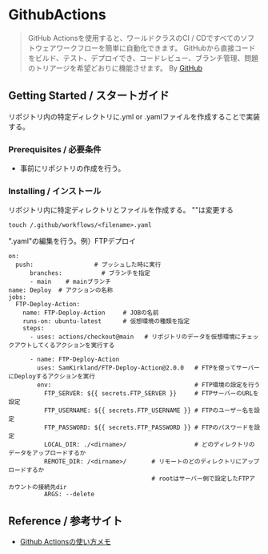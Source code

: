 # GithubActions

>  GitHub Actionsを使用すると、ワールドクラスのCI / CDですべてのソフトウェアワークフローを簡単に自動化できます。 GitHubから直接コードをビルド、テスト、デプロイでき、コードレビュー、ブランチ管理、問題のトリアージを希望どおりに機能させます。  By [GitHub](https://github.co.jp/features/actions)

## Getting Started / スタートガイド

リポジトリ内の特定ディレクトリに.yml or .yamlファイルを作成することで実装する。

### Prerequisites / 必要条件

- 事前にリポジトリの作成を行う。

### Installing / インストール

リポジトリ内に特定ディレクトリとファイルを作成する。  "<filename>"は変更する

```
touch /.github/workflows/<filename>.yaml
```

"<filename>.yaml"の編集を行う。例）FTPデプロイ

```
on:
  push:                 # プッシュした時に実行
      branches:           # ブランチを指定
      - main    # mainブランチ
name: Deploy  # アクションの名称
jobs:
  FTP-Deploy-Action:
    name: FTP-Deploy-Action     # JOBの名前
    runs-on: ubuntu-latest      # 仮想環境の種類を指定
    steps:
      - uses: actions/checkout@main   # リポジトリのデータを仮想環境にチェックアウトしてくるアクションを実行する

      - name: FTP-Deploy-Action
        uses: SamKirkland/FTP-Deploy-Action@2.0.0   # FTPを使ってサーバーにDeployするアクションを実行
        env:                                        # FTP環境の設定を行う
          FTP_SERVER: ${{ secrets.FTP_SERVER }}     # FTPサーバーのURLを設定
          FTP_USERNAME: ${{ secrets.FTP_USERNAME }} # FTPのユーザー名を設定
          FTP_PASSWORD: ${{ secrets.FTP_PASSWORD }} # FTPのパスワードを設定
          LOCAL_DIR: ./<dirname>/                   # どのディレクトリのデータをアップロードするか
          REMOTE_DIR: /<dirname>/       # リモートのどのディレクトリにアップロードするか
                                        # rootはサーバー側で設定したFTPアカウントの接続先dir
          ARGS: --delete
```

## Reference / 参考サイト

- [Github Actionsの使い方メモ](https://qiita.com/HeRo/items/935d5e268208d411ab5a)
